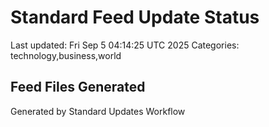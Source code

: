 # Standard Feed Update Status
Last updated: Fri Sep  5 04:14:25 UTC 2025
Categories: technology,business,world

## Feed Files Generated

Generated by Standard Updates Workflow
